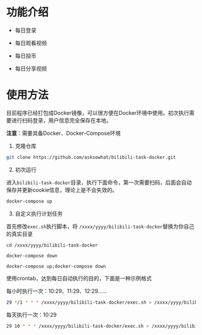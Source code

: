 # 功能介绍

- 每日登录

- 每日观看视频

- 每日投币

- 每日分享视频

# 使用方法

目前程序已经打包成Docker镜像，可以很方便在Docker环境中使用。初次执行需要进行扫码登录，用户信息完全保存在本地。

**注意**：需要具备Docker、Docker-Compose环境

1. 克隆仓库

```bash
git clone https://github.com/asksowhat/bilibili-task-docker.git
```

2. 初次运行

进入`bilibili-task-docker`目录，执行下面命令，第一次需要扫码，后面会自动保存并更新cookie信息，理论上是不会失效的。

```bash
docker-compose up
```

3. 自定义执行计划任务

首先修改`exec.sh`执行脚本，将 `/xxxx/yyyy/bilibili-task-docker`替换为你自己的真实目录

```
cd /xxxx/yyyy/bilibili-task-docker

docker-compose down

docker-compose up;docker-compose down
```

使用crontab，达到每日自动执行的目的，下面是一种示例格式

每小时执行一次：10:29、11:29、12:29......

```bash
29 */1 * * * /xxxx/yyyy/bilibili-task-docker/exec.sh > /xxxx/yyyy/bilibili-task-docker/exec.log 2>&1 &
```

每天执行一次：10:29

```bash
29 10 * * * /xxxx/yyyy/bilibili-task-docker/exec.sh > /xxxx/yyyy/bilibili-task-docker/exec.log 2>&1 &
```